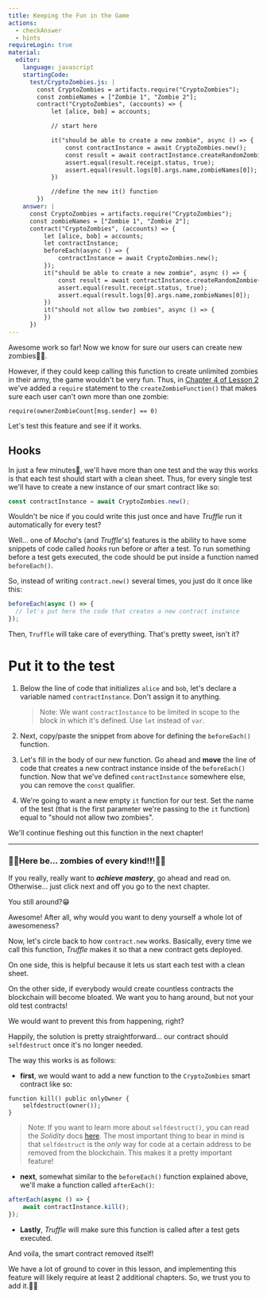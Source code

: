```yaml
---
title: Keeping the Fun in the Game
actions:
  - checkAnswer
  - hints
requireLogin: true
material:
  editor:
    language: javascript
    startingCode:
      test/CryptoZombies.js: |
        const CryptoZombies = artifacts.require("CryptoZombies");
        const zombieNames = ["Zombie 1", "Zombie 2"];
        contract("CryptoZombies", (accounts) => {
            let [alice, bob] = accounts;

            // start here

            it("should be able to create a new zombie", async () => {
                const contractInstance = await CryptoZombies.new();
                const result = await contractInstance.createRandomZombie(zombieNames[0], {from: alice});
                assert.equal(result.receipt.status, true);
                assert.equal(result.logs[0].args.name,zombieNames[0]);
            })

            //define the new it() function
        })
    answer: |
      const CryptoZombies = artifacts.require("CryptoZombies");
      const zombieNames = ["Zombie 1", "Zombie 2"];
      contract("CryptoZombies", (accounts) => {
          let [alice, bob] = accounts;
          let contractInstance;
          beforeEach(async () => {
              contractInstance = await CryptoZombies.new();
          });
          it("should be able to create a new zombie", async () => {
              const result = await contractInstance.createRandomZombie(zombieNames[0], {from: alice});
              assert.equal(result.receipt.status, true);
              assert.equal(result.logs[0].args.name,zombieNames[0]);
          })
          it("should not allow two zombies", async () => {
          })
      })
---
```


Awesome work so far! Now we know for sure our users can create new zombies👌🏻.

However, if they could keep calling this function to create unlimited zombies in their army, the game wouldn't be very fun. Thus, in <a href="https://cryptozombies.io/en/lesson/2/chapter/4" target=_blank>Chapter 4 of Lesson 2</a> we've added a `require` statement to the `createZombieFunction()` that makes sure each user can't own more than one zombie:

```sol
require(ownerZombieCount[msg.sender] == 0)
```

Let's test this feature and see if it works.

## Hooks

In just a few minutes🤞, we'll have more than one test and the way this works is that each test should start with a clean sheet. Thus, for every single test we'll have to create a new instance of our smart contract like so:

```javascript
const contractInstance = await CryptoZombies.new();
```

Wouldn't be nice if you could write this just once and have _Truffle_ run it automatically for every test?

Well... one of _Mocha_'s (and _Truffle_'s) features is the ability to have some snippets of code called _hooks_ run before or after a test. To run something before a test gets executed, the code should be put inside a function named `beforeEach()`.

So, instead of writing `contract.new()` several times, you just do it once like this:

```javascript
beforeEach(async () => {
  // let's put here the code that creates a new contract instance
});
```

Then, `Truffle` will take care of everything. That's pretty sweet, isn't it?

# Put it to the test

1. Below the line of code that initializes `alice` and `bob`, let's declare a variable named `contractInstance`. Don't assign it to anything.

   > Note: We want `contractInstance` to be limited in scope to the block in which it's defined. Use `let` instead of `var`.

2. Next, copy/paste the snippet from above for defining the `beforeEach()` function.

3. Let's fill in the body of our new function. Go ahead and **move** the line of code that creates a new contract instance inside of the `beforeEach()` function. Now that we've defined `contractInstance` somewhere else, you can remove the `const` qualifier.

4. We're going to want a new empty `it` function for our test. Set the name of the test (that is the first parameter we're passing to the `it` function) equal to "should not allow two zombies".

We'll continue fleshing out this function in the next chapter!

---

### 🧟‍♂️Here be... zombies of every kind!!!🧟‍♂️

If you really, really want to **_achieve mastery_**, go ahead and read on. Otherwise... just click next and off you go to the next chapter.

You still around?😁

Awesome! After all, why would you want to deny yourself a whole lot of awesomeness?

Now, let's circle back to how `contract.new` works. Basically, every time we call this function, _Truffle_ makes it so that a new contract gets deployed.

On one side, this is helpful because it lets us start each test with a clean sheet.

On the other side, if everybody would create countless contracts the blockchain will become bloated. We want you to hang around, but not your old test contracts!

We would want to prevent this from happening, right?

Happily, the solution is pretty straightforward... our contract should `selfdestruct` once it's no longer needed.

The way this works is as follows:

- **first**, we would want to add a new function to the `CryptoZombies` smart contract like so:

```sol
function kill() public onlyOwner {
    selfdestruct(owner());
}
```

> Note: If you want to learn more about `selfdestruct()`, you can read the _Solidity_ docs  <a href="https://solidity.readthedocs.io/en/v0.4.21/introduction-to-smart-contracts.html#self-destruct" target=_blank>here</a>. The most important thing to bear in mind is that `selfdestruct` is the _only_ way for code at a certain address to be removed from the blockchain. This makes it a pretty important feature!

- **next**, somewhat similar to the `beforeEach()` function explained above, we'll make a function called `afterEach()`:

```javascript
afterEach(async () => {
    await contractInstance.kill();
});
```

- **Lastly**, _Truffle_ will make sure this function is called after a test gets executed.

And voila, the smart contract removed itself!

We have a lot of ground to cover in this lesson, and implementing this feature will likely require at least 2 additional chapters. So, we trust you to add it.💪🏻
